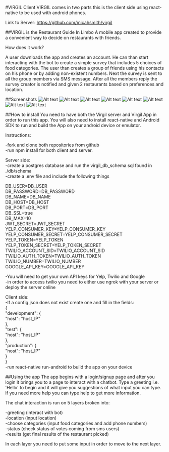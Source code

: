 #VIRGIL Client
VIRGIL comes in two parts this is the client side using react-native to be used with android phones.

Link to Server: https://github.com/micahsmith/virgil

##VIRGIL is the Restaurant Guide In Limbo
A mobile app created to provide a convenient way to decide on restaurants with friends.  

How does it work?

A user downloads the app and creates an account.  He can than start interacting with the bot to create a simple survey that includes 5 choices of food categories.  The user than creates a group of friends using his contacts on his phone or by adding non-existent numbers. Next the survey is sent to all the group members via SMS message.  After all the members reply the survey creator is notified and given 2 restaurants based on preferences and location.

##Screenshots
![Alt text](https://raw.github.com/eltimsy/virgil-App/master/screens/login.png "Optional title")
![Alt text](https://raw.github.com/eltimsy/virgil-App/master/screens/chat.png "Optional title")
![Alt text](https://raw.github.com/eltimsy/virgil-App/master/screens/chatgreet.png "Optional title")
![Alt text](https://raw.github.com/eltimsy/virgil-App/master/screens/chatintro.png "Optional title")
![Alt text](https://raw.github.com/eltimsy/virgil-App/master/screens/location.png "Optional title")
![Alt text](https://raw.github.com/eltimsy/virgil-App/master/screens/number.png "Optional title")
![Alt text](https://raw.github.com/eltimsy/virgil-App/master/screens/SMS.png "Optional title")
![Alt text](https://raw.github.com/eltimsy/virgil-App/master/screens/status.png "Optional title")


##How to install
You need to have both the Virgil server and Virgil App in order to run this app.  You will also need to install react-native and Android SDK to run and build the App on your android device or emulator.

Instructions:

-fork and clone both repositories from github  
-run npm install for both client and server.  

Server side:  
-create a postgres database and run the virgil_db_schema.sql found in ./db/schema  
-create a .env file and include the following things  

DB_USER=DB_USER  
DB_PASSWORD=DB_PASSWORD  
DB_NAME=DB_NAME  
DB_HOST=DB_HOST  
DB_PORT=DB_PORT  
DB_SSL=true  
DB_MAX=10  
JWT_SECRET=JWT_SECRET  
YELP_CONSUMER_KEY=YELP_CONSUMER_KEY  
YELP_CONSUMER_SECRET=YELP_CONSUMER_SECRET  
YELP_TOKEN=YELP_TOKEN  
YELP_TOKEN_SECRET=YELP_TOKEN_SECRET  
TWILIO_ACCOUNT_SID=TWILIO_ACCOUNT_SID  
TWILIO_AUTH_TOKEN=TWILIO_AUTH_TOKEN  
TWILIO_NUMBER=TWILIO_NUMBER  
GOOGLE_API_KEY=GOOGLE_API_KEY  

-You will need to get your own API keys for Yelp, Twilio and Google  
-in order to access twilio you need to either use ngrok with your server or deploy the server online  

Client side:  
-If a config.json does not exist create one and fill in the fields:  
{  
  "development": {  
    "host": "host_IP"  
  },  
  "test": {  
    "host": "host_IP"  
  },  
  "production": {  
    "host": "host_IP"  
  }  
}  
-run react-native run-android to build the app on your device  

##Using the app
The app begins with a login/signup page and after you login it brings you to a page to interact with a chatbot.  Type a greeting i.e. 'Hello' to begin and it will give you suggestions of what input you can type.  If you need more help you can type help to get more information.

The chat interaction is run on 5 layers broken into:

-greeting (interact with bot)  
-location (input location)  
-choose categories (input food categories and add phone numbers)  
-status (check status of votes coming from sms users)  
-results (get final results of the restaurant picked)  

In each layer you need to put some input in order to move to the next layer.  
